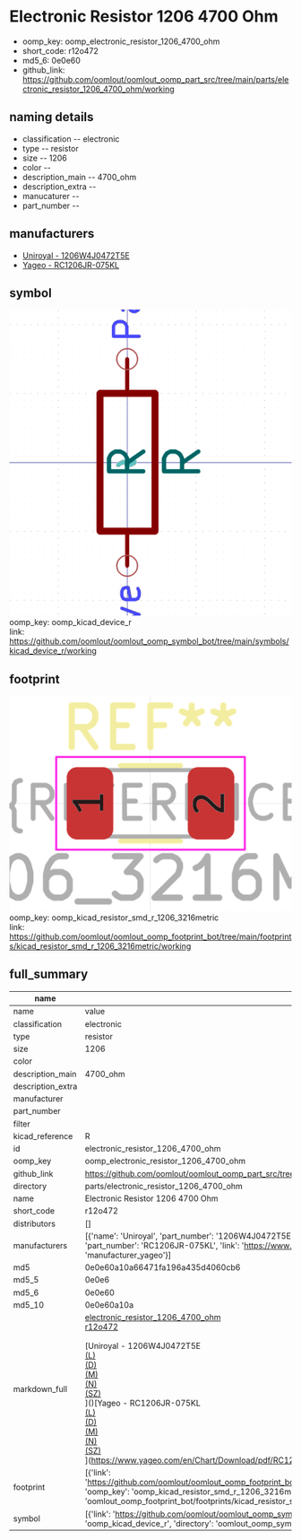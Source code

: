 # Electronic Resistor 1206 4700 Ohm

  
* oomp_key: oomp_electronic_resistor_1206_4700_ohm 
* short_code: r12o472
* md5_6: 0e0e60  
* github_link: https://github.com/oomlout/oomlout_oomp_part_src/tree/main/parts/electronic_resistor_1206_4700_ohm/working  
## naming details
* classification -- electronic
* type -- resistor
* size -- 1206
* color -- 
* description_main -- 4700_ohm
* description_extra -- 
* manucaturer -- 
* part_number -- 


## manufacturers
* [Uniroyal - 1206W4J0472T5E]()  
* [Yageo - RC1206JR-075KL](https://www.yageo.com/en/Chart/Download/pdf/RC1206JR-075KL)  

## symbol

![](symbol/0/working/working_600.png)  
oomp_key: oomp_kicad_device_r  
link: https://github.com/oomlout/oomlout_oomp_symbol_bot/tree/main/symbols/kicad_device_r/working  

## footprint

![](footprint/0/working/working_600.png)  
oomp_key: oomp_kicad_resistor_smd_r_1206_3216metric  
link: https://github.com/oomlout/oomlout_oomp_footprint_bot/tree/main/footprints/kicad_resistor_smd_r_1206_3216metric/working  

## full_summary
| name | value | 
| --- | --- | 
| name | value | 
| classification | electronic | 
| type | resistor | 
| size | 1206 | 
| color |  | 
| description_main | 4700_ohm | 
| description_extra |  | 
| manufacturer |  | 
| part_number |  | 
| filter |  | 
| kicad_reference | R | 
| id | electronic_resistor_1206_4700_ohm | 
| oomp_key | oomp_electronic_resistor_1206_4700_ohm | 
| github_link | https://github.com/oomlout/oomlout_oomp_part_src/tree/main/parts/electronic_resistor_1206_4700_ohm/working | 
| directory | parts/electronic_resistor_1206_4700_ohm | 
| name | Electronic Resistor 1206 4700 Ohm | 
| short_code | r12o472 | 
| distributors | [] | 
| manufacturers | [{'name': 'Uniroyal', 'part_number': '1206W4J0472T5E', 'link': '', 'id': 'manufacturer_uniroyal'}, {'name': 'Yageo', 'part_number': 'RC1206JR-075KL', 'link': 'https://www.yageo.com/en/Chart/Download/pdf/RC1206JR-075KL', 'id': 'manufacturer_yageo'}] | 
| md5 | 0e0e60a10a66471fa196a435d4060cb6 | 
| md5_5 | 0e0e6 | 
| md5_6 | 0e0e60 | 
| md5_10 | 0e0e60a10a | 
| markdown_full | [electronic_resistor_1206_4700_ohm](https://github.com/oomlout/oomlout_oomp_part_src/tree/main/parts/electronic_resistor_1206_4700_ohm/working)<br>[r12o472](https://github.com/oomlout/oomlout_oomp_part_src/tree/main/parts/electronic_resistor_1206_4700_ohm/working)<br><br>[Uniroyal - 1206W4J0472T5E<br>[(L)<br>](https://www.lcsc.com/search?q=1206W4J0472T5E)[(D)<br>](https://www.digikey.com/en/products?,keywords=1206W4J0472T5E)[(M)<br>](https://www.mouser.com/Search/Refine?Keyword=1206W4J0472T5E)[(N)<br>](https://www.newark.com/search?st=1206W4J0472T5E)[(SZ)<br>](https://so.szlcsc.com/global.html?k=1206W4J0472T5E)]()[Yageo - RC1206JR-075KL<br>[(L)<br>](https://www.lcsc.com/search?q=RC1206JR-075KL)[(D)<br>](https://www.digikey.com/en/products?,keywords=RC1206JR-075KL)[(M)<br>](https://www.mouser.com/Search/Refine?Keyword=RC1206JR-075KL)[(N)<br>](https://www.newark.com/search?st=RC1206JR-075KL)[(SZ)<br>](https://so.szlcsc.com/global.html?k=RC1206JR-075KL)](https://www.yageo.com/en/Chart/Download/pdf/RC1206JR-075KL) | 
| footprint | [{'link': 'https://github.com/oomlout/oomlout_oomp_footprint_bot/tree/main/foootprntss/kicad_resistor_smd_r_1206_3216metric', 'oomp_key': 'oomp_kicad_resistor_smd_r_1206_3216metric', 'directory': 'oomlout_oomp_footprint_bot/footprints/kicad_resistor_smd_r_1206_3216metric//working/working.kicad_mod'}] | 
| symbol | [{'link': 'https://github.com/oomlout/oomlout_oomp_symbol_bot/tree/main/symbols/kicad_device_r', 'oomp_key': 'oomp_kicad_device_r', 'directory': 'oomlout_oomp_symbol_bot/symbols/kicad_device_r//working/working.kicad_sym'}] | 
